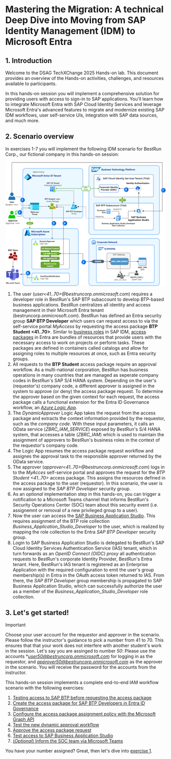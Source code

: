 # Mastering the Migration: A technical Deep Dive into Moving from SAP Identity Management (IDM) to Microsoft Entra
## 1. Introduction
Welcome to the DSAG TechXChange 2025 Hands-on lab. This document provides an overview of the Hands-on activities, challenges, and resources available to participants.

In this hands-on session you will implement a comprehensive solution for providing users with access to sign-in to SAP applications. You'll learn how to integrate Microsoft Entra with SAP Cloud Identity Services and leverage Microsoft Entra's advanced features to migrate and modernize existing SAP IDM workflows, user self-service UIs, integration with SAP data sources, and much more.

## 2. Scenario overview
In exercises 1-7 you will implement the following IDM scenario for BestRun Corp., our fictional company in this hands-on session:

![scenario](./img/scenario.png)

1. The user (*user<41..70>@bestruncorp.onmicrosoft.com*) requires a developer role in BestRun's SAP BTP subaccount to develop BTP-based business applications. BestRun centralizes all identity and access management in their Microsoft Entra tenant (bestruncorp.onmicrosoft.com). BestRun has defined an Entra security group **SAP BTP Developer** which users can request access to via the self-service portal *MyAccess* by requesting the access package **BTP Student \<41..70\>**. Similar to [business roles](https://help.sap.com/docs/SAP_IDENTITY_MANAGEMENT/4773a9ae1296411a9d5c24873a8d418c/d09544573d834cde9b9ee1d6c3120dcf.html?q=Business+Role#business-roles) in SAP IDM, [access packages](https://learn.microsoft.com/en-us/entra/id-governance/entitlement-management-overview) in Entra are bundles of resources that provide users with the necessary access to work on projects or perform tasks. These packages are defined in containers called catalogs and allow for assigning roles to multiple resources at once, such as Entra security groups.
1. All requests to the **BTP Student** access package require an approval workflow. As a multi-national corporation, BestRun has business operations in many countries that are managed as seperate company codes in BestRun's SAP S/4 HANA system. Depending on the user's (requestor's) company code, a different approver is assigned in the system to approve (or deny) the access package request. To determine the approver based on the given context for each request, the access package calls a functional extension for the Entra ID Governance workflow, an [*Azure Logic App*](https://learn.microsoft.com/en-us/azure/logic-apps/logic-apps-overview).
1. The *DynamicApprover* Logic App takes the request from the access package and extracts the context information provided by the requestor, such as the *company code*. With these input parameters, it calls an OData service (*ZBRC_IAM_SERVICE*) exposed by BestRun's S/4 HANA system, that accesses a table (*ZBRC_IAM*) which is used to maintain the assignment of approvers to BestRun's business roles in the context of the requestor's company code.
1. The Logic App resumes the access package request workflow and assignes the approval task to the responsible approver returned by the OData service.
1. The approver (*approver<41..70>@bestruncorp.onmicrosoft.com*) logs in to the *MyAcces* self-service portal and approves the request for the *BTP Student \<41..70\>* access package. This assigns the resources defined in the access package to the user (requestor). In this scenario, the user is now assigned to the *SAP BTP Developer* security group.
1. As an *optional* implementation step in this hands-on, you can trigger a notification to a Microsoft Teams channel that informs BestRun's Security Operations Center (SOC) team about this security event (i.e. assignemnt or removal of a new privileged group to a user).
1. Now the user can access the [SAP Business Application Studio](https://www.sap.com/germany/products/technology-platform/business-application-studio.html). This requires assignment of the BTP role collection *Business_Application_Studio_Developer* to the user, which is realized by mapping the role collection to the Entra *SAP BTP Developer* security group. 
1. Login to SAP Business Application Studio is delegated to BestRun's SAP Cloud Identity Services Authentication Service (IAS) tenant, which in turn forwards as an *OpenID Connect (OIDC) proxy* all authentication requests to BestRun's corporate Identity Provider, BestRun's Entra tenant. Here, BestRun's IAS tenant is registered as an Enterprise Application with the required configuration to emit the user's group membership(s) in Entra in the OAuth access token returned to IAS. From there, the *SAP BTP Developer* group membership is propagated to SAP Business Application Studio, which can successfully authorize the user as a member of the *Business_Application_Studio_Developer* role collection.

## 3. Let's get started!
> [!IMPORTANT]
> Choose your user account for the requestor and approver in the scenario. Please follow the instructor's guidance to pick a number from 41 to 70. This ensures that that your work does not interfere with another student's work in the session. Let's say you are assinged to number *50*: Please use the accounts **user50@bestruncorp.onmicrosoft.com* for logging in as the requestor, and *approver50@bestruncorp.onmicrosoft.com* as the approver in the scenario. You will receive the password for the accounts from the instructor.

This hands-on session implements a complete end-to-end IAM workflow scenario with the following exercises:
1. [Testing access to SAP BTP before requesting the access package](./ex1/ex1.md)
1. [Create the access package for SAP BTP Developers in Entra ID Governance](./ex2/ex2.md)
1. [Configure the access package assignment policy with the Microsoft Graph API](./ex3/ex3.md)
1. [Test the new dynamic approval workflow](./ex4/ex4.md)
1. [Approve the access package request](./ex5/ex5.md)
1. [Test access to SAP Business Application Studio](./ex6/ex6.md)
1. [(*Optional*) Inform the SOC team via Microsoft Teams](./ex7/ex7.md)

You have your number assigned? Great, then let's dive into [exercise 1](./ex1/ex1.md).
